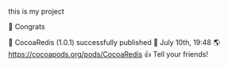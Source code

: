 this is my project

 🎉  Congrats

 🚀  CocoaRedis (1.0.1) successfully published
 📅  July 10th, 19:48
 🌎  https://cocoapods.org/pods/CocoaRedis
 👍  Tell your friends!

 

